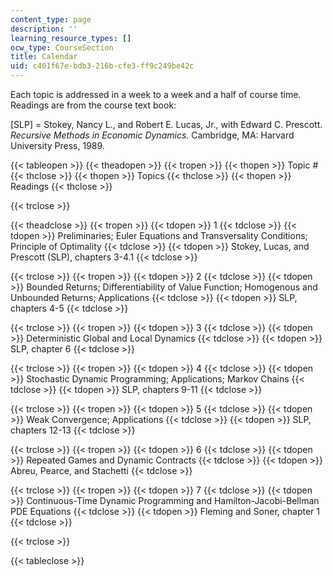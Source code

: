 ```yaml
---
content_type: page
description: ''
learning_resource_types: []
ocw_type: CourseSection
title: Calendar
uid: c401f67e-bdb3-216b-cfe3-ff9c249be42c
---
```


Each topic is addressed in a week to a week and a half of course time. Readings are from the course text book:

\[SLP\] = Stokey, Nancy L., and Robert E. Lucas, Jr., with Edward C. Prescott. _Recursive Methods in Economic Dynamics._ Cambridge, MA: Harvard University Press, 1989.

{{< tableopen >}}
{{< theadopen >}}
{{< tropen >}}
{{< thopen >}}
Topic #
{{< thclose >}}
{{< thopen >}}
Topics
{{< thclose >}}
{{< thopen >}}
Readings
{{< thclose >}}

{{< trclose >}}

{{< theadclose >}}
{{< tropen >}}
{{< tdopen >}}
1
{{< tdclose >}}
{{< tdopen >}}
Preliminaries; Euler Equations and Transversality Conditions; Principle of Optimality
{{< tdclose >}}
{{< tdopen >}}
Stokey, Lucas, and Prescott (SLP), chapters 3-4.1
{{< tdclose >}}

{{< trclose >}}
{{< tropen >}}
{{< tdopen >}}
2
{{< tdclose >}}
{{< tdopen >}}
Bounded Returns; Differentiability of Value Function; Homogenous and Unbounded Returns; Applications
{{< tdclose >}}
{{< tdopen >}}
SLP, chapters 4-5
{{< tdclose >}}

{{< trclose >}}
{{< tropen >}}
{{< tdopen >}}
3
{{< tdclose >}}
{{< tdopen >}}
Deterministic Global and Local Dynamics
{{< tdclose >}}
{{< tdopen >}}
SLP, chapter 6
{{< tdclose >}}

{{< trclose >}}
{{< tropen >}}
{{< tdopen >}}
4
{{< tdclose >}}
{{< tdopen >}}
Stochastic Dynamic Programming; Applications; Markov Chains
{{< tdclose >}}
{{< tdopen >}}
SLP, chapters 9-11
{{< tdclose >}}

{{< trclose >}}
{{< tropen >}}
{{< tdopen >}}
5
{{< tdclose >}}
{{< tdopen >}}
Weak Convergence; Applications
{{< tdclose >}}
{{< tdopen >}}
SLP, chapters 12-13
{{< tdclose >}}

{{< trclose >}}
{{< tropen >}}
{{< tdopen >}}
6
{{< tdclose >}}
{{< tdopen >}}
Repeated Games and Dynamic Contracts
{{< tdclose >}}
{{< tdopen >}}
Abreu, Pearce, and Stachetti
{{< tdclose >}}

{{< trclose >}}
{{< tropen >}}
{{< tdopen >}}
7
{{< tdclose >}}
{{< tdopen >}}
Continuous-Time Dynamic Programming and Hamilton-Jacobi-Bellman PDE Equations
{{< tdclose >}}
{{< tdopen >}}
Fleming and Soner, chapter 1
{{< tdclose >}}

{{< trclose >}}

{{< tableclose >}}